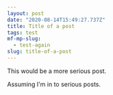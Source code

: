 ```yaml
---
layout: post
date: "2020-08-14T15:49:27.737Z"
title: Title of a post
tags: test
mf-mp-slug:
  - test-again
slug: title-of-a-post
---
```


This would be a more serious post.

Assuming I'm in to serious posts.
